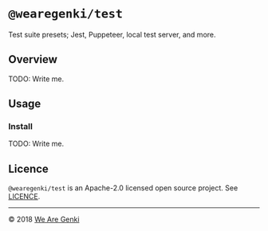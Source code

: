 # `@wearegenki/test`

Test suite presets; Jest, Puppeteer, local test server, and more.

<!-- REF: https://github.com/xfumihiro/jest-puppeteer-example -->

<!-- TODO: Consider spliting this up into sub packages so devs don't have to install so many deps -->

## Overview

TODO: Write me.

## Usage

### Install

TODO: Write me.

## Licence

`@wearegenki/test` is an Apache-2.0 licensed open source project. See [LICENCE](https://github.com/WeAreGenki/test/blob/master/LICENCE).

-----

© 2018 [We Are Genki](https://wearegenki.com)
